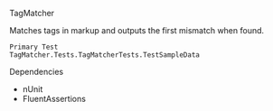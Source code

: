 TagMatcher

Matches tags in markup and outputs the first mismatch when found.

	Primary Test
	TagMatcher.Tests.TagMatcherTests.TestSampleData

Dependencies
* nUnit
* FluentAssertions
	